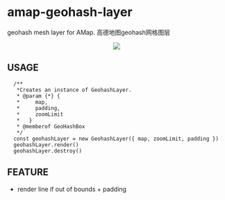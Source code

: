 # amap-geohash-layer
geohash mesh layer for AMap. 高德地图geohash网格图层

<p align="center"><img src="https://github.com/haowen737/amap-geohash-layer/blob/master/docs/example.jpeg?raw=true"></p>

## USAGE

```
  /**
   *Creates an instance of GeohashLayer.
   * @param {*} {
   *     map,
   *     padding,
   *     zoomLimit
   *   }
   * @memberof GeoHashBox
   */
  const geohashLayer = new GeohashLayer({ map, zoomLimit, padding })
  geohashLayer.render()
  geohashLayer.destroy()
```

## FEATURE

- render line if out of bounds + padding